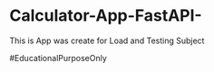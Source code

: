 # Calculator-App-FastAPI-
This is App was create for Load and Testing Subject

#EducationalPurposeOnly

